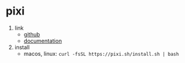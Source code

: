# pixi

1. link
   * [github](https://github.com/prefix-dev/pixi)
   * [documentation](https://pixi.sh/)
2. install
   * macos, linux: `curl -fsSL https://pixi.sh/install.sh | bash`

